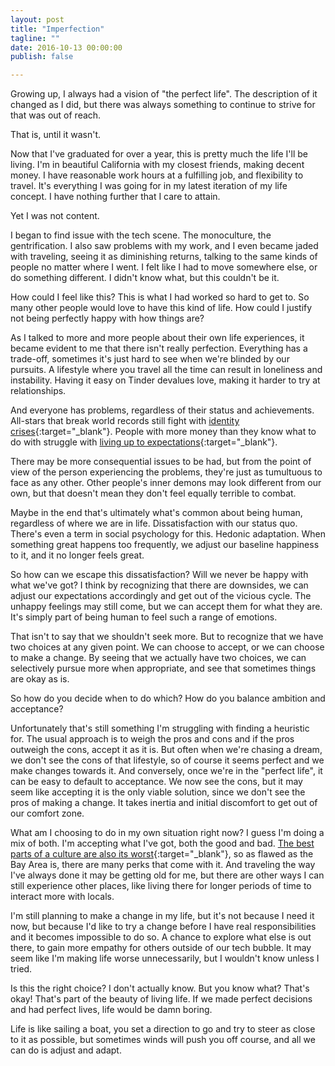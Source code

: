 ```yaml
---
layout: post
title: "Imperfection"
tagline: ""
date: 2016-10-13 00:00:00
publish: false

---
```


Growing up, I always had a vision of "the perfect life". The description of it 
changed as I did, but there was always something to continue to strive for that 
was out of reach.

That is, until it wasn't.

Now that I've graduated for over a year, this is pretty much the life I'll be 
living. I'm in beautiful California with my closest friends, making decent 
money. I have reasonable work hours at a fulfilling job, and flexibility to 
travel. It's everything I was going for in my latest iteration of my life 
concept. I have nothing further that I care to attain.

Yet I was not content.

I began to find issue with the tech scene. The monoculture, the gentrification. 
I also saw problems with my work, and I even became jaded with traveling, seeing 
it as diminishing returns, talking to the same kinds of people no matter where I 
went. I felt like I had to move somewhere else, or do something different. I 
didn't know what, but this couldn't be it.

How could I feel like this? This is what I had worked so hard to get to. So many 
other people would love to have this kind of life. How could I justify not being 
perfectly happy with how things are?

As I talked to more and more people about their own life experiences, it became 
evident to me that there isn't really perfection. Everything has a trade-off, 
sometimes it's just hard to see when we're blinded by our pursuits. A lifestyle 
where you travel all the time can result in loneliness and instability. Having 
it easy on Tinder devalues love, making it harder to try at relationships.

And everyone has problems, regardless of their status and achievements. 
All-stars that break world records still fight with [identity 
crises](http://www.espn.com/espn/feature/story/_/id/16425548/michael-phelps-prepares-life-2016-rio-olympics){:target="_blank"}. 
People with more money than they know what to do with struggle with [living up 
to 
expectations](http://www.bloomberg.com/news/features/2015-10-01/children-of-the-yuan-percent-everyone-hates-china-s-rich-kids){:target="_blank"}.

There may be more consequential issues to be had, but from the point of view of 
the person experiencing the problems, they're just as tumultuous to face as any 
other. Other people's inner demons may look different from our own, but that 
doesn't mean they don't feel equally terrible to combat.

Maybe in the end that's ultimately what's common about being human, regardless 
of where we are in life. Dissatisfaction with our status quo. There's even a 
term in social psychology for this. Hedonic adaptation. When something great 
happens too frequently, we adjust our baseline happiness to it, and it no longer 
feels great.

So how can we escape this dissatisfaction? Will we never be happy with what 
we've got? I think by recognizing that there are downsides, we can adjust our 
expectations accordingly and get out of the vicious cycle. The unhappy feelings 
may still come, but we can accept them for what they are. It's simply part of 
being human to feel such a range of emotions.

That isn't to say that we shouldn't seek more. But to recognize that we have two 
choices at any given point. We can choose to accept, or we can choose to make a 
change. By seeing that we actually have two choices, we can selectively pursue 
more when appropriate, and see that sometimes things are okay as is.

So how do you decide when to do which? How do you balance ambition and 
acceptance?

Unfortunately that's still something I'm struggling with finding a heuristic 
for. The usual approach is to weigh the pros and cons and if the pros outweigh 
  the cons, accept it as it is. But often when we're chasing a dream, we don't 
  see the cons of that lifestyle, so of course it seems perfect and we make 
  changes towards it. And conversely, once we're in the "perfect life", it can 
  be easy to default to acceptance. We now see the cons, but it may seem like 
  accepting it is the only viable solution, since we don't see the pros of 
  making a change. It takes inertia and initial discomfort to get out of our 
  comfort zone.

What am I choosing to do in my own situation right now? I guess I'm doing a mix 
of both. I'm accepting what I've got, both the good and bad. [The best parts of 
a culture are also its 
worst](https://markmanson.net/prove-yourself){:target="_blank"}, so as flawed as 
the Bay Area is, there are many perks that come with it. And traveling the way 
I've always done it may be getting old for me, but there are other ways I can 
still experience other places, like living there for longer periods of time to 
interact more with locals.

I'm still planning to make a change in my life, but it's not because I need it 
now, but because I'd like to try a change before I have real responsibilities 
and it becomes impossible to do so. A chance to explore what else is out there, 
to gain more empathy for others outside of our tech bubble. It may seem like I'm 
making life worse unnecessarily, but I wouldn't know unless I tried.

Is this the right choice? I don't actually know. But you know what? That's okay! 
That's part of the beauty of living life. If we made perfect decisions and had 
perfect lives, life would be damn boring.

Life is like sailing a boat, you set a direction to go and try to steer as close 
to it as possible, but sometimes winds will push you off course, and all we can 
do is adjust and adapt.
